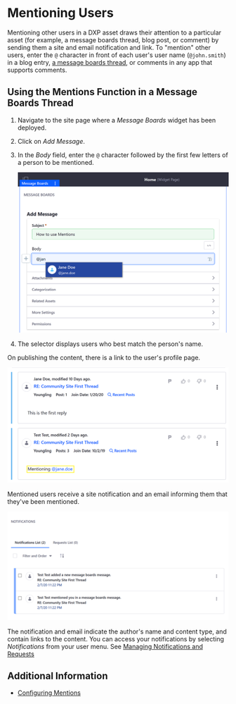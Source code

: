 # Mentioning Users

Mentioning other users in a DXP asset draws their attention to a particular asset (for example, a message boards thread, blog post, or comment) by sending them a site and email notification and link. To "mention" other users, enter the `@` character in front of each user's user name (`@john.smith`) in a blog entry, [a message boards thread](../../message-boards/user-guide/creating-message-boards-threads.md), or comments in any app that supports comments.

## Using the Mentions Function in a Message Boards Thread

1. Navigate to the site page where a _Message Boards_ widget has been deployed.
1. Click on _Add Message_.
1. In the _Body_ field, enter the `@` character followed by the first few letters of a person to be mentioned.

    ![Example from the Messages Boards](./mentioning-users/images/01.png)

1. The selector displays users who best match the person's name.

On publishing the content, there is a link to the user's profile page.

![Mentioned users are linked to their user profile page.](./mentioning-users/images/02.png)

Mentioned users receive a site notification and an email informing them that they've been mentioned.

![Mentioned users receive a notification whenever they are mentioned.](./mentioning-users/images/03.png)

The notification and email indicate the author's name and content type, and contain links to the content. You can access your notifications by selecting *Notifications* from your user menu. See [Managing Notifications and Requests](./managing-notifications-and-requests.md)

## Additional Information

* [Configuring Mentions](./configuring-mentions.md)
